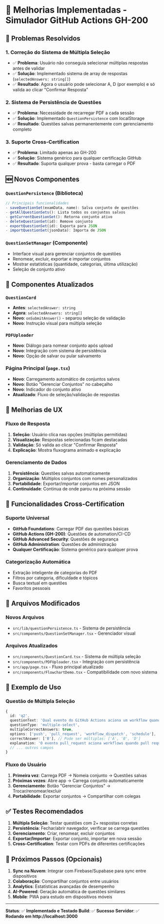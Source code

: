 # 🔧 Melhorias Implementadas - Simulador GitHub Actions GH-200

## 🎯 Problemas Resolvidos

### 1. **Correção do Sistema de Múltipla Seleção**
- ✅ **Problema**: Usuário não conseguia selecionar múltiplas respostas antes de validar
- ✅ **Solução**: Implementado sistema de array de respostas (`selectedAnswers: string[]`)
- ✅ **Resultado**: Agora o usuário pode selecionar A, D (por exemplo) e só valida ao clicar "Confirmar Resposta"

### 2. **Sistema de Persistência de Questões**
- ✅ **Problema**: Necessidade de recarregar PDF a cada sessão
- ✅ **Solução**: Implementado `QuestionPersistence` com localStorage
- ✅ **Resultado**: Questões salvas permanentemente com gerenciamento completo

### 3. **Suporte Cross-Certification**
- ✅ **Problema**: Limitado apenas ao GH-200
- ✅ **Solução**: Sistema genérico para qualquer certificação GitHub
- ✅ **Resultado**: Suporta qualquer prova - basta carregar o PDF

## 🆕 Novos Componentes

### `QuestionPersistence` (Biblioteca)
```typescript
// Principais funcionalidades
- saveQuestionSet(examData, name): Salva conjunto de questões
- getAllQuestionSets(): Lista todos os conjuntos salvos
- getCurrentQuestionSet(): Retorna conjunto ativo
- deleteQuestionSet(id): Remove conjunto
- exportQuestionSet(id): Exporta para JSON
- importQuestionSet(jsonData): Importa de JSON
```

### `QuestionSetManager` (Componente)
- Interface visual para gerenciar conjuntos de questões
- Renomear, excluir, exportar e importar conjuntos
- Mostrar estatísticas (quantidade, categorias, última utilização)
- Seleção de conjunto ativo

## 🔄 Componentes Atualizados

### `QuestionCard`
- **Antes**: `selectedAnswer: string` 
- **Agora**: `selectedAnswers: string[]`
- **Novo**: `onSubmitAnswer()` - separou seleção de validação
- **Novo**: Instrução visual para múltipla seleção

### `PDFUploader`
- **Novo**: Diálogo para nomear conjunto após upload
- **Novo**: Integração com sistema de persistência
- **Novo**: Opção de salvar ou pular salvamento

### Página Principal (`page.tsx`)
- **Novo**: Carregamento automático de conjuntos salvos
- **Novo**: Botão "Gerenciar Conjuntos" no cabeçalho
- **Novo**: Indicador do conjunto ativo
- **Atualizado**: Fluxo de seleção/validação de respostas

## 🎨 Melhorias de UX

### Fluxo de Resposta
1. **Seleção**: Usuário clica nas opções (múltiplas permitidas)
2. **Visualização**: Respostas selecionadas ficam destacadas
3. **Validação**: Só valida ao clicar "Confirmar Resposta"
4. **Explicação**: Mostra fluxograma animado e explicação

### Gerenciamento de Dados
1. **Persistência**: Questões salvas automaticamente
2. **Organização**: Múltiplos conjuntos com nomes personalizados
3. **Portabilidade**: Exportar/importar conjuntos em JSON
4. **Continuidade**: Continua de onde parou na próxima sessão

## 🚀 Funcionalidades Cross-Certification

### Suporte Universal
- **GitHub Foundations**: Carregar PDF das questões básicas
- **GitHub Actions (GH-200)**: Questões de automation/CI-CD
- **GitHub Advanced Security**: Questões de segurança
- **GitHub Administration**: Questões de administração
- **Qualquer Certificação**: Sistema genérico para qualquer prova

### Categorização Automática
- Extração inteligente de categorias do PDF
- Filtros por categoria, dificuldade e tópicos
- Busca textual em questões
- Favoritos pessoais

## 🔧 Arquivos Modificados

### Novos Arquivos
- `src/lib/questionPersistence.ts` - Sistema de persistência
- `src/components/QuestionSetManager.tsx` - Gerenciador visual

### Arquivos Atualizados
- `src/components/QuestionCard.tsx` - Sistema de múltipla seleção
- `src/components/PDFUploader.tsx` - Integração com persistência
- `src/app/page.tsx` - Fluxo principal atualizado
- `src/components/FlowchartDemo.tsx` - Compatibilidade com novo sistema

## 🎯 Exemplo de Uso

### Questão de Múltipla Seleção
```typescript
{
  id: 'q2',
  questionText: 'Qual evento do GitHub Actions aciona um workflow quando um pull request é aberto?',
  questionType: 'multiple-select',
  multipleCorrectAnswers: true,
  options: ['push', 'pull_request', 'workflow_dispatch', 'schedule'],
  correctAnswer: ['B'], // Pode ser múltiplas: ['A', 'B', 'D']
  explanation: 'O evento pull_request aciona workflows quando pull requests são abertos...',
  // ... outros campos
}
```

### Fluxo do Usuário
1. **Primeira vez**: Carrega PDF → Nomeia conjunto → Questões salvas
2. **Próximas vezes**: Abre app → Carrega conjunto automaticamente
3. **Gerenciamento**: Botão "Gerenciar Conjuntos" → Trocar/renomear/excluir
4. **Portabilidade**: Exportar conjuntos → Compartilhar com colegas

## ✅ Testes Recomendados

1. **Múltipla Seleção**: Testar questões com 2+ respostas corretas
2. **Persistência**: Fechar/abrir navegador, verificar se carrega questões
3. **Gerenciamento**: Criar, renomear, excluir conjuntos
4. **Exportar/Importar**: Exportar conjunto, importar em nova sessão
5. **Cross-Certification**: Testar com PDFs de diferentes certificações

## 🔮 Próximos Passos (Opcionais)

1. **Sync na Nuvem**: Integrar com Firebase/Supabase para sync entre dispositivos
2. **Colaboração**: Compartilhar conjuntos entre usuários
3. **Analytics**: Estatísticas avançadas de desempenho
4. **AI-Powered**: Geração automática de questões similares
5. **Mobile**: PWA para estudo em dispositivos móveis

---

**Status**: ✅ **Implementado e Testado**
**Build**: ✅ **Sucesso** 
**Servidor**: ✅ **Rodando em http://localhost:3000**
